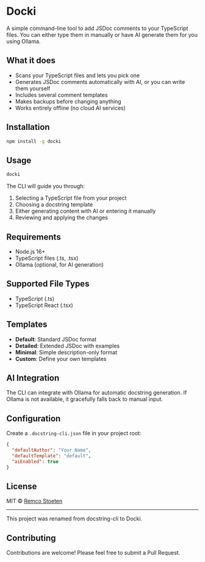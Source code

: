 # Docki

A simple command-line tool to add JSDoc comments to your TypeScript files. You can either type them in manually or have AI generate them for you using Ollama.

## What it does

- Scans your TypeScript files and lets you pick one
- Generates JSDoc comments automatically with AI, or you can write them yourself
- Includes several comment templates
- Makes backups before changing anything
- Works entirely offline (no cloud AI services)

## Installation

```bash
npm install -g docki
```

## Usage

```bash
docki
```

The CLI will guide you through:
1. Selecting a TypeScript file from your project
2. Choosing a docstring template
3. Either generating content with AI or entering it manually
4. Reviewing and applying the changes

## Requirements

- Node.js 16+
- TypeScript files (.ts, .tsx)
- Ollama (optional, for AI generation)

## Supported File Types

- TypeScript (.ts)
- TypeScript React (.tsx)

## Templates

- **Default**: Standard JSDoc format
- **Detailed**: Extended JSDoc with examples
- **Minimal**: Simple description-only format
- **Custom**: Define your own templates

## AI Integration

The CLI can integrate with Ollama for automatic docstring generation. If Ollama is not available, it gracefully falls back to manual input.

## Configuration

Create a `.docstring-cli.json` file in your project root:

```json
{
  "defaultAuthor": "Your Name",
  "defaultTemplate": "default",
  "aiEnabled": true
}
```

## License

MIT © [Remco Stoeten](https://github.com/remcostoeten)


---

This project was renamed from docstring-cli to Docki.

## Contributing

Contributions are welcome! Please feel free to submit a Pull Request.
